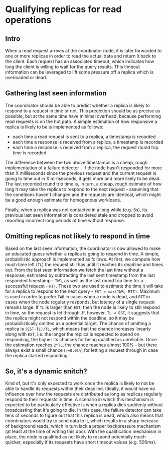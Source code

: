 # Qualifying replicas for read operations

## Intro

When a read request arrives at the coordinator node, it is later
forwarded to one or more replicas in order to read the actual data
and return it back to the client. Each request has an associated
timeout, which indicates how long the client is willing to wait
for the query results.
This timeout information can be leveraged to lift some pressure off
a replica which is overloaded or dead.

## Gathering last seen information

The coordinator should be able to predict whether a replica is likely
to respond to a request in time or not. This prediction should be as
precise as possible, but at the same time have minimal overhead, because
performing read requests is on the hot path. A simple estimation
of how responsive a replica is likely to be is implemented as follows:
 * each time a read request is sent to a replica, a timestamp is recorded
 * each time a response is received from a replica, a timestamp is recorded
 * each time a response is received from a replica, the request round trip time
   is recorded

The difference between the two above timestamps is a cheap, rough implementation
of a failure detector - if the node hasn't responded for more than X milliseconds since
the previous request and the current request is going to time out in X milliseconds,
it gets more and more likely to be dead.
The last recorded round trip time is, in turn, a cheap, rough estimate of how long
it may take the replica to respond to the next request - assuming that the conditions
haven't changed and the requests are identical, which might be a good enough estimate
for homogenous workloads.

Finally, when a replica was not contacted in a long while (e.g. 5s),
its previous last seen information is considered stale and dropped to avoid
reporting incorrect long periods of time without response.

## Omitting replicas not likely to respond in time

Based on the last seen information, the coordinator is now allowed
to make an educated guess whether a replica is going to respond in time.
A simple, probabilistic approach is implemented as follows.
At first, we compute how much time left (`TL`) the request still has until
it reaches its deadline and times out. From the last seen information
we fetch the last time without a response, estimated by subtracting
the last sent timestamp from the last responded timestamp - `TWR`,
as well as the last round trip time for a successful request - `RTT`.
These two are used to estimate the time it will take for a replica
to respond to the next query - `EST = max(TWR, RTT)`. Maximum is used
in order to prefer `TWR` in cases when a node is dead, and `RTT` in cases when
the node regularly responds, but latency of a single request remains large.
If `TL` is larger than `EST`, then the node is likely to still respond
in time, so the request is let through. If, however, `TL < EST`,
it suggests that the replica might not respond within the deadline,
so it may be probabilistically omitted as a potential target. The chance of
omitting a replica is `(EST-TL)/TL`, which means that the chance increases
linearly along with `EST`, i.e. the longer the replica is expected to spend
on responding, the higher its chances for being qualified as unreliable.
Once the estimation reaches `2*TL`, the chance reaches almost 100% - but there
always exist a small chance (`>=0.01%`) for letting a request through in case
the replica started responding.

## So, it's a dynamic snitch?

Kind of, but it's only expected to work once the replica is likely
to not be able to handle its requests within their deadline. Ideally,
it would have no influence over how the requests are distributed
as long as replicas regularly respond to their requests in time.
A scenario in which this mechanism is expected to be particularly
effective is when a replica dies suddenly without broadcasting
that it's going to die. In this case, the failure detector can take
tens of seconds to figure out that this replica is dead, which
also means that coordinators would try to send data to it,
which results in a sharp increase of background reads, which in turn
lack a proper backpressure mechanism (at least at the time of writing
this doc). With the qualification mechanism in place, the node
is qualified as not likely to respond potentially much quicker,
especially if its requests have short timeout values (e.g. 500ms).
 
